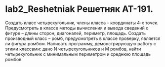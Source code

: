 # lab2_Reshetniak Решетняк АТ-191.
Создать класс четырехугольник, члены класса – координаты 4-х точек. Предусмотреть в классе
методы вычисления и вывода сведений о фигуре – длины сторон, диагоналей, периметр, площадь.
Создать производный класс – ромб, предусмотреть в классе проверку, является ли фигура ромбом.
Написать программу, демонстрирующую работу с этими классами: дано N четырехугольников и M
ромбов, найти четырехугольник с минимальным периметром и среднюю площадь ромбов. 

